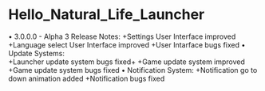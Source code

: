 # Hello_Natural_Life_Launcher
• 3.0.0.0 - Alpha 3 Release Notes:
+Settings User Interface improved<LineBreak/>
+Language select User Interface improved
+User Intarface bugs fixed
• Update Systems:  
+Launcher update system bugs fixed+
+Game update system improved 
+Game update system bugs fixed 
• Notification System:
+Notification go to down animation added
+Notification bugs fixed
